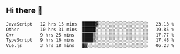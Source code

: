 ## Hi there 👋

<!--START_SECTION:waka-->

```txt
JavaScript   12 hrs 15 mins  █████▓░░░░░░░░░░░░░░░░░░░   23.13 %
Other        10 hrs 31 mins  █████░░░░░░░░░░░░░░░░░░░░   19.85 %
C++          9 hrs 25 mins   ████▒░░░░░░░░░░░░░░░░░░░░   17.77 %
TypeScript   9 hrs 16 mins   ████▒░░░░░░░░░░░░░░░░░░░░   17.48 %
Vue.js       3 hrs 18 mins   █▓░░░░░░░░░░░░░░░░░░░░░░░   06.23 %
```

<!--END_SECTION:waka-->

